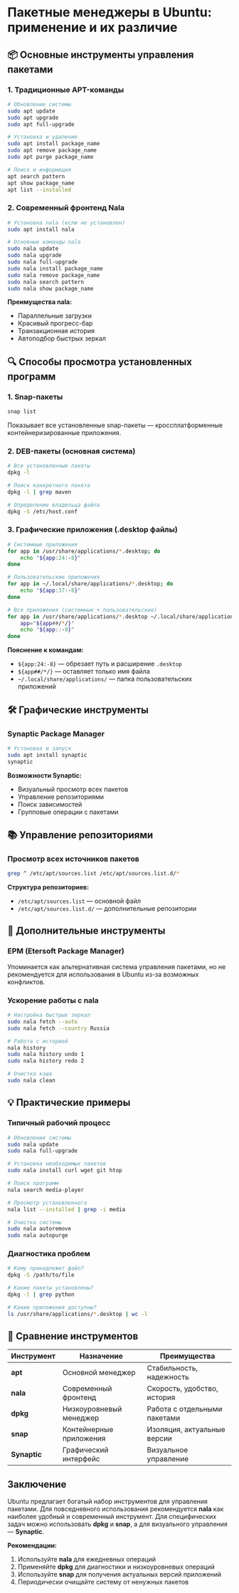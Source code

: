# Пакетные менеджеры в Ubuntu: применение и их различие


## 📦 Основные инструменты управления пакетами

### 1. **Традиционные APT-команды**

```bash
# Обновление системы
sudo apt update
sudo apt upgrade
sudo apt full-upgrade

# Установка и удаление
sudo apt install package_name
sudo apt remove package_name
sudo apt purge package_name

# Поиск и информация
apt search pattern
apt show package_name
apt list --installed
```

### 2. **Современный фронтенд Nala**

```bash
# Установка nala (если не установлен)
sudo apt install nala

# Основные команды nala
sudo nala update
sudo nala upgrade
sudo nala full-upgrade
sudo nala install package_name
sudo nala remove package_name
sudo nala search pattern
sudo nala show package_name
```

**Преимущества nala:**
-  Параллельные загрузки
-  Красивый прогресс-бар
-  Транзакционная история
-  Автоподбор быстрых зеркал

## 🔍 Способы просмотра установленных программ

### 1. **Snap-пакеты**
```bash
snap list
```
Показывает все установленные snap-пакеты — кроссплатформенные контейнеризированные приложения.

### 2. **DEB-пакеты (основная система)**
```bash
# Все установленные пакеты
dpkg -l

# Поиск конкретного пакета
dpkg -l | grep maven

# Определение владельца файла
dpkg -S /etc/host.conf
```

### 3. **Графические приложения (.desktop файлы)**

```bash
# Системные приложения
for app in /usr/share/applications/*.desktop; do 
    echo "${app:24:-8}"
done

# Пользовательские приложения
for app in ~/.local/share/applications/*.desktop; do 
    echo "${app:37:-8}"
done

# Все приложения (системные + пользовательские)
for app in /usr/share/applications/*.desktop ~/.local/share/applications/*.desktop; do 
    app="${app##/*/}"
    echo "${app::-8}"
done
```

**Пояснение к командам:**
- `${app:24:-8}` — обрезает путь и расширение `.desktop`
- `${app##/*/}` — оставляет только имя файла
- `~/.local/share/applications/` — папка пользовательских приложений

## 🛠️ Графические инструменты

### **Synaptic Package Manager**
```bash
# Установка и запуск
sudo apt install synaptic
synaptic
```

**Возможности Synaptic:**
- Визуальный просмотр всех пакетов
- Управление репозиториями
- Поиск зависимостей
- Групповые операции с пакетами

## 📚 Управление репозиториями

### Просмотр всех источников пакетов
```bash
grep ^ /etc/apt/sources.list /etc/apt/sources.list.d/*
```

**Структура репозиториев:**
- `/etc/apt/sources.list` — основной файл
- `/etc/apt/sources.list.d/` — дополнительные репозитории

## 🔄 Дополнительные инструменты

### **EPM (Etersoft Package Manager)**
Упоминается как альтернативная система управления пакетами, но не рекомендуется для использования в Ubuntu из-за возможных конфликтов.

### **Ускорение работы с nala**
```bash
# Настройка быстрых зеркал
sudo nala fetch --auto
sudo nala fetch --country Russia

# Работа с историей
nala history
sudo nala history undo 1
sudo nala history redo 2

# Очистка кэша
sudo nala clean
```

## 💡 Практические примеры

### **Типичный рабочий процесс**
```bash
# Обновление системы
sudo nala update
sudo nala full-upgrade

# Установка необходимых пакетов
sudo nala install curl wget git htop

# Поиск программ
nala search media-player

# Просмотр установленного
nala list --installed | grep -i media

# Очистка системы
sudo nala autoremove
sudo nala autopurge
```

### **Диагностика проблем**
```bash
# Кому принадлежит файл?
dpkg -S /path/to/file

# Какие пакеты установлены?
dpkg -l | grep python

# Какие приложения доступны?
ls /usr/share/applications/*.desktop | wc -l
```

## 🎯 Сравнение инструментов

| Инструмент | Назначение | Преимущества |
|------------|------------|--------------|
| **apt** | Основной менеджер | Стабильность, надежность |
| **nala** | Современный фронтенд | Скорость, удобство, история |
| **dpkg** | Низкоуровневый менеджер | Работа с отдельными пакетами |
| **snap** | Контейнерные приложения | Изоляция, актуальные версии |
| **Synaptic** | Графический интерфейс | Визуальное управление |

## Заключение

Ubuntu предлагает богатый набор инструментов для управления пакетами. Для повседневного использования рекомендуется **nala** как наиболее удобный и современный инструмент. Для специфических задач можно использовать **dpkg** и **snap**, а для визуального управления — **Synaptic**.

**Рекомендации:**
1. Используйте **nala** для ежедневных операций
2. Применяйте **dpkg** для диагностики и низкоуровневых операций  
3. Используйте **snap** для получения актуальных версий приложений
4. Периодически очищайте систему от ненужных пакетов


